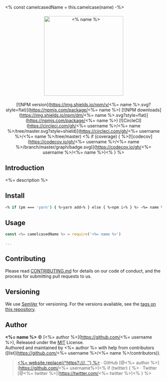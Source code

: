 <% const camelcasedName = this.camelcase(name) -%>

<div class="text-xs-center" align="center" style="margin: 20px">
  <img src="./docs/logo.svg" height="255" alt="<% name %>">
</div>

<div class="text-xs-center" align="center">

<!-- [![vue2](https://img.shields.io/badge/vue-2.x-brightgreen.svg)](https://vuejs.org/) -->
[![NPM version](https://img.shields.io/npm/v/<%= name %>.svg?style=flat)](https://npmjs.com/package/<%= name %>)
[![NPM downloads](https://img.shields.io/npm/dm/<%= name %>.svg?style=flat)](https://npmjs.com/package/<%= name %>)
[![CircleCI](https://circleci.com/gh/<%= username %>/<%= name %>/tree/master.svg?style=shield)](https://circleci.com/gh/<%= username %>/<%= name %>/tree/master)
<% if (coverage) { %>[![codecov](https://codecov.io/gh/<%= username %>/<%= name %>/branch/master/graph/badge.svg)](https://codecov.io/gh/<%= username %>/<%= name %>)<% } %>

</div>

## Introduction
<%= description %>

## Install

```bash
<% if (pm === 'yarn') { %>yarn add<% } else { %>npm i<% } %> <%= name %>
```

## Usage

```js
const <%= camelcasedName %> = require('<%= name %>')

...
```

## Contributing

Please read [CONTRIBUTING.md](CONTRIBUTING.md) for details on our code of conduct, and the process for submitting pull requests to us.

## Versioning

We use [SemVer](http://semver.org/) for versioning. For the versions available, see the [tags on this repository](https://github.com/znck/prop-types/releases).

## Author

**<%= name %>** © [<%= author %>](https://github.com/<%= username %>), Released under the [MIT](./LICENSE) License.<br>
Authored and maintained by <%= author %> with help from contributors ([list](https://github.com/<%= username %>/<%= name %>/contributors)).

> [<%= website.replace(/^https?:\/\//, '') %>](<%= website %>) · GitHub [@<%= author %>](https://github.com/<%= username%>)<% if (twitter) { %> · Twitter [@<%= twitter %>](https://twitter.com/<%= twitter %>)<% } %>
